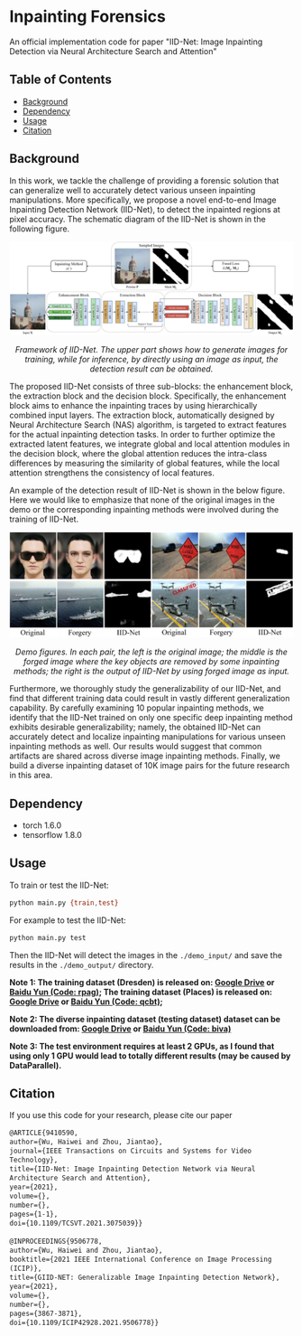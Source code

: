# Inpainting Forensics

An official implementation code for paper "IID-Net: Image Inpainting Detection via Neural Architecture Search and Attention"

## Table of Contents

- [Background](#background)
- [Dependency](#dependency)
- [Usage](#usage)
- [Citation](#citation)


## Background
In this work, we tackle the challenge of providing a forensic solution that can generalize well to accurately detect various unseen inpainting manipulations. More specifically, we propose a novel end-to-end Image Inpainting Detection Network (IID-Net), to detect the inpainted regions at pixel accuracy. The schematic diagram of the IID-Net is shown in the following figure.

<p align='center'>  
  <img src='https://github.com/HighwayWu/InpaintingForensics/blob/master/imgs/framework.jpg' width='870'/>
</p>
<p align='center'>  
  <em>Framework of IID-Net. The upper part shows how to generate images for training, while for inference, by directly using an image as input, the detection result can be obtained.</em>
</p>

The proposed IID-Net consists of three sub-blocks: the enhancement block, the extraction block and the decision block. Specifically, the enhancement block aims to enhance the inpainting traces by using hierarchically combined input layers. The extraction block, automatically designed by Neural Architecture Search (NAS) algorithm, is targeted to extract features for the actual inpainting detection tasks. In order to further optimize the extracted latent features, we integrate global and local attention modules in the decision block, where the global attention reduces the intra-class differences by measuring the similarity of global features, while the local attention strengthens the consistency of local features.

An example of the detection result of IID-Net is shown in the below figure. Here we would like to emphasize that none of the original images in the demo or the corresponding
inpainting methods were involved during the training of IID-Net.

<p align='center'>
  <img src='https://github.com/HighwayWu/InpaintingForensics/blob/master/imgs/demo.png' width='870'/>
</p>
<p align='center'>  
  <em>Demo figures. In each pair, the left is the original image; the middle is the forged image where the key objects are removed by some inpainting methods; the right is the output of IID-Net by using forged image as input.</em>
</p>

Furthermore, we thoroughly study the generalizability of our IID-Net, and find that different training data could result in vastly different generalization capability. By carefully examining 10 popular inpainting methods, we identify that the IID-Net trained on only one specific deep inpainting method exhibits desirable generalizability; namely, the obtained IID-Net can accurately detect and localize inpainting manipulations for various unseen inpainting methods as well. Our results would suggest that common artifacts are shared across diverse image inpainting methods. Finally, we build a diverse inpainting dataset of 10K image pairs for the future research in this area.

## Dependency
- torch 1.6.0
- tensorflow 1.8.0

## Usage

To train or test the IID-Net:
```bash
python main.py {train,test}
```

For example to test the IID-Net:
```bash
python main.py test
```
Then the IID-Net will detect the images in the `./demo_input/` and save the results in the `./demo_output/` directory.

**Note 1: The training dataset (Dresden) is released on:
[Google Drive](https://drive.google.com/file/d/1crJnKMvjF3P6rqNFZks4PuQAz83nE_g-/view?usp=sharing) or 
[Baidu Yun (Code: rpag)](https://pan.baidu.com/s/1GGUqMOS-VSBd0ybm9leOPg);
The training dataset (Places) is released on:
[Google Drive](https://drive.google.com/file/d/1iGxScWk_O745ojUMD-jdJXelqZiWhhPu/view?usp=sharing) or 
[Baidu Yun (Code: qcbt)](https://pan.baidu.com/s/1qmD0NUZjEh1651rkZs9O1w);**

**Note 2: The diverse inpainting dataset (testing dataset) dataset can be downloaded from:
[Google Drive](https://drive.google.com/file/d/1prC20Ux7pKwWYw8EfLQV2bXE6dk4xLJ8/view?usp=sharing) or 
[Baidu Yun (Code: biva)](https://pan.baidu.com/s/162pm40PEN-8kzbybLf--7A)**

**Note 3: The test environment requires at least 2 GPUs, as I found that using only 1 GPU would lead to totally different results (may be caused by DataParallel).**

## Citation
If you use this code for your research, please cite our paper
```
@ARTICLE{9410590, 
author={Wu, Haiwei and Zhou, Jiantao},
journal={IEEE Transactions on Circuits and Systems for Video Technology},
title={IID-Net: Image Inpainting Detection Network via Neural Architecture Search and Attention},
year={2021},
volume={},
number={},
pages={1-1},
doi={10.1109/TCSVT.2021.3075039}}

@INPROCEEDINGS{9506778,
author={Wu, Haiwei and Zhou, Jiantao},
booktitle={2021 IEEE International Conference on Image Processing (ICIP)}, 
title={GIID-NET: Generalizable Image Inpainting Detection Network}, 
year={2021},
volume={},
number={},
pages={3867-3871},
doi={10.1109/ICIP42928.2021.9506778}}
```
